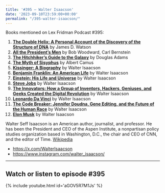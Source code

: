 ```yaml
---
title: '#395 – Walter Isaacson'
date: '2023-09-10T23:59:00+00:00'
permalink: "/395-walter-isaacson/"
---
```


Books mentioned on Lex Fridman Podcast #395:

1. <b><a href="https://amzn.to/3EIvdl3" target="_blank" rel="sponsored noopener noreferrer">The Double Helix: A Personal Account of the Discovery of the Structure of DNA</a></b> by James D. Watson
2. <b><a href="https://amzn.to/46fu28r" target="_blank" rel="sponsored noopener noreferrer">All the President’s Men</a></b> by Bob Woodward, Carl Bernstein
3. <b><a href="https://amzn.to/3RrtS9J" target="_blank" rel="sponsored noopener noreferrer">The Hitchhiker’s Guide to the Galaxy</a></b> by Douglas Adams
4. <b><a href="https://amzn.to/45YT4Js" target="_blank" rel="sponsored noopener noreferrer">The Myth of Sisyphus</a></b> by Albert Camus
5. <b><a href="https://amzn.to/3rhNJh4" target="_blank" rel="sponsored noopener noreferrer">Kissinger: A Biography</a></b> by Walter Isaacson
6. <b><a href="https://amzn.to/3EL5oAM" target="_blank" rel="sponsored noopener noreferrer">Benjamin Franklin: An American Life</a></b> by Walter Isaacson
7. <b><a href="https://amzn.to/3t0C7zF" target="_blank" rel="sponsored noopener noreferrer">Einstein: His Life and Universe</a></b> by Walter Isaacson
8. <b><a href="https://amzn.to/48jrNmi" target="_blank" rel="sponsored noopener noreferrer">Steve Jobs</a></b> by Walter Isaacson
9. <b><a href="https://amzn.to/3LpB0zK" target="_blank" rel="sponsored noopener noreferrer">The Innovators: How a Group of Inventors, Hackers, Geniuses, and Geeks Created the Digital Revolution</a></b> by Walter Isaacson
10. <b><a href="https://amzn.to/3PlupHH" target="_blank" rel="sponsored noopener noreferrer">Leonardo Da Vinci</a></b> by Walter Isaacson
11. <b><a href="https://amzn.to/3ZoIKHV" target="_blank" rel="sponsored noopener noreferrer">The Code Breaker: Jennifer Doudna, Gene Editing, and the Future of the Human Race</a></b> by Walter Isaacson
12. <b><a href="https://amzn.to/3rhNxOS" target="_blank" rel="sponsored noopener noreferrer">Elon Musk</a></b> by Walter Isaacson

Walter Seff Isaacson is an American author, journalist, and professor. He has been the President and CEO of the Aspen Institute, a nonpartisan policy studies organization based in Washington, D.C., the chair and CEO of CNN, and the editor of Time. <a href="https://en.wikipedia.org/wiki/Walter_Isaacson" target="_blank">Wikipedia</a>

- <a href="https://x.com/WalterIsaacson" target="_blank">https://x.com/WalterIsaacson</a>
- <a href="https://www.instagram.com/walter_isaacson/" target="_blank">https://www.instagram.com/walter_isaacson/</a>

- - - - - -

## Watch or listen to episode #395

{% include youtube.html id='aGOV5R7M1Js' %}